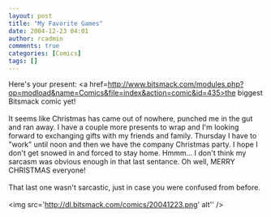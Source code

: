 ```yaml
---
layout: post
title: "My Favorite Games"
date: 2004-12-23 04:01
author: rcadmin
comments: true
categories: [Comics]
tags: []
---
```

Here's your present: <a href=http://www.bitsmack.com/modules.php?op=modload&name=Comics&file=index&action=comic&id=435>the biggest Bitsmack comic yet!</a><br />
<br />
It seems like Christmas has came out of nowhere, punched me in the gut and ran away. I have a couple more presents to wrap and I'm looking forward to exchanging gifts with my friends and family. Thursday I have to "work" until noon and then we have the company Christmas party. I hope I don't get snowed in and forced to stay home. Hmmm... I don't think my sarcasm was obvious enough in that last sentance. Oh well, MERRY CHRISTMAS everyone!<br />
<br />
That last one wasn't sarcastic, just in case you were confused from before.<Br><br><!--more--><img src='http://dl.bitsmack.com/comics/20041223.png' alt'' />
